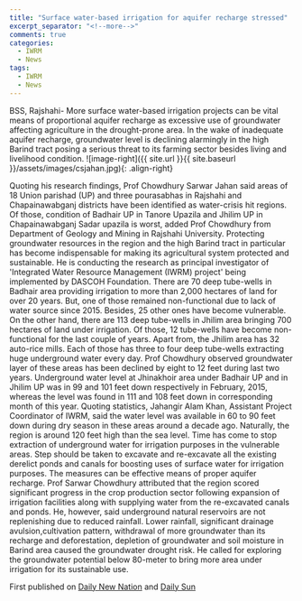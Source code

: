 ```yaml
---
title: "Surface water-based irrigation for aquifer recharge stressed"
excerpt_separator: "<!--more-->"
comments: true
categories:
  - IWRM
  - News
tags:
  - IWRM
  - News
---
```


BSS, Rajshahi-
More surface water-based irrigation projects can be vital means of proportional aquifer recharge as excessive use of groundwater affecting agriculture in the drought-prone area.
In the wake of inadequate aquifer recharge, groundwater level is declining alarmingly in the high Barind tract posing a serious threat to its farming sector besides living and livelihood condition.
![image-right]({{ site.url }}{{ site.baseurl }}/assets/images/csjahan.jpg){: .align-right}
<!--more-->
Quoting his research findings, Prof Chowdhury Sarwar Jahan said areas of 18 Union parishad (UP) and three pourasabhas in Rajshahi and Chapainawabganj districts have been identified as water-crisis hit regions.
Of those, condition of Badhair UP in Tanore Upazila and Jhilim UP in
Chapainawabganj Sadar upazila is worst, added Prof Chowdhury from Department of Geology and Mining in Rajshahi University.
Protecting groundwater resources in the region and the high Barind tract in particular has become indispensable for making its agricultural system protected and sustainable.
He is conducting the research as principal investigator of 'Integrated Water Resource Management (IWRM) project' being implemented by DASCOH Foundation.
There are 70 deep tube-wells in Badhair area providing irrigation to more than 2,000 hectares of land for over 20 years. But, one of those remained non-functional due to lack of water source since 2015. Besides, 25 other ones have become vulnerable.
On the other hand, there are 113 deep tube-wells in Jhilim area bringing 700 hectares of land under irrigation. Of those, 12 tube-wells have become non-functional for the last couple of years.
Apart from, the Jhilim area has 32 auto-rice mills. Each of those has
three to four deep tube-wells extracting huge underground water every day. Prof Chowdhury observed groundwater layer of these areas has been declined by eight to 12 feet during last two years.
Underground water level at Jhinakhoir area under Badhair UP and in Jhilim UP was in 99 and 101 feet down respectively in February, 2015, whereas the level was found in 111 and 108 feet down in corresponding month of this year.
Quoting statistics, Jahangir Alam Khan, Assistant Project Coordinator of IWRM, said the water level was available in 60 to 90 feet down during dry season in these areas around a decade ago.
Naturally, the region is around 120 feet high than the sea level. Time has come to stop extraction of underground water for irrigation purposes in the vulnerable areas.
Step should be taken to excavate and re-excavate all the existing derelict ponds and canals for boosting uses of surface water for irrigation purposes.
The measures can be effective means of proper aquifer recharge.
Prof Sarwar Chowdhury attributed that the region scored significant
progress in the crop production sector following expansion of irrigation facilities along with supplying water from the re-excavated canals and ponds.
He, however, said underground natural reservoirs are not replenishing due to reduced rainfall. Lower rainfall, significant drainage avulsion,cultivation pattern, withdrawal of more groundwater than its recharge and deforestation, depletion of groundwater and soil moisture in Barind area caused the groundwater drought risk.
He called for exploring the groundwater potential below 80-meter to bring more area under irrigation for its sustainable use.

First published on [Daily New Nation](http://thedailynewnation.com/news/133833/surface-water-based-irrigation--for-aquifer-recharge-stressed/) and
[Daily Sun](http://www.daily-sun.com/printversion/details/226457/Surface-waterbased-irrigation-vital-for-aquifer-recharge:-Experts/)